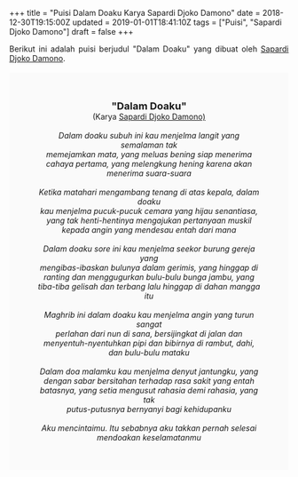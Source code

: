 +++
title = "Puisi Dalam Doaku Karya Sapardi Djoko Damono"
date = 2018-12-30T19:15:00Z
updated = 2019-01-01T18:41:10Z
tags = ["Puisi", "Sapardi Djoko Damono"]
draft = false
+++

<div dir="ltr" style="text-align: left;" trbidi="on"><div style="text-align: justify;">Berikut ini adalah puisi berjudul "Dalam Doaku" yang dibuat oleh <a href="https://ensiklopedia.kemdikbud.go.id/sastra/artikel/Sapardi_Djoko_Damono" target="_blank">Sapardi Djoko Damono</a>. </div><br /><div style="background: #FAFAFA; font-size: 14px; height: auto; margin: 0 auto; padding: 50px; text-align: center; width: auto;"><span style="font-size: 18px;"><b>"Dalam Doaku"</b></span><br />(Karya <a href="https://www.sekata.web.id/tags/sapardi-djoko-damono" target="_blank">Sapardi Djoko Damono)</a> <br /><br /><i>Dalam doaku subuh ini kau menjelma langit yang semalaman tak</i><br /><i>memejamkan mata, yang meluas bening siap menerima</i><br /><i>cahaya pertama, yang melengkung hening karena akan</i><br /><i>menerima suara-suara</i><br /><br /><i>Ketika matahari mengambang tenang di atas kepala, dalam doaku</i><br /><i>kau menjelma pucuk-pucuk cemara yang hijau senantiasa,</i><br /><i>yang tak henti-hentinya mengajukan pertanyaan muskil</i><br /><i>kepada angin yang mendesau entah dari mana</i><br /><br /><i>Dalam doaku sore ini kau menjelma seekor burung gereja yang</i><br /><i>mengibas-ibaskan bulunya dalam gerimis, yang hinggap di</i><br /><i>ranting dan menggugurkan bulu-bulu bunga jambu, yang</i><br /><i>tiba-tiba gelisah dan terbang lalu hinggap di dahan mangga</i><br /><i>itu</i><br /><br /><i>Maghrib ini dalam doaku kau menjelma angin yang turun sangat</i><br /><i>perlahan dari nun di sana, bersijingkat di jalan dan</i><br /><i>menyentuh-nyentuhkan pipi dan bibirnya di rambut, dahi,</i><br /><i>dan bulu-bulu mataku</i><br /><br /><i>Dalam doa malamku kau menjelma denyut jantungku, yang</i><br /><i>dengan sabar bersitahan terhadap rasa sakit yang entah</i><br /><i>batasnya, yang setia mengusut rahasia demi rahasia, yang tak</i><br /><i>putus-putusnya bernyanyi bagi kehidupanku</i><br /><br /><i>Aku mencintaimu. Itu sebabnya aku takkan pernah selesai</i><br /><i>mendoakan keselamatanmu</i> </div></div>
